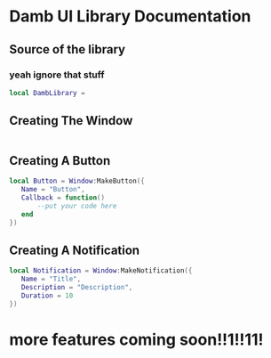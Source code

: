 # Damb UI Library Documentation

## Source of the library
### yeah ignore that stuff
```lua
local DambLibrary =
```
## Creating The Window
```lua

```
## Creating A Button
```lua
local Button = Window:MakeButton({
   Name = "Button",
   Callback = function()
       --put your code here
   end
})
```
## Creating A Notification
```lua
local Notification = Window:MakeNotification({
   Name = "Title",
   Description = "Description",
   Duration = 10
})
```
# more features coming soon!!1!!11!

